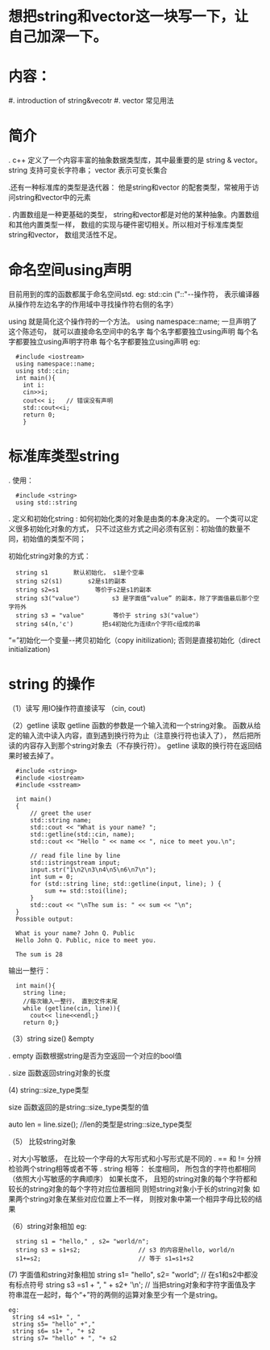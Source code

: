 
# 想把string和vector这一块写一下，让自己加深一下。
# 内容：
  #. introduction of string&vecotr
  #. vector 常见用法

# 简介
  . c++ 定义了一个内容丰富的抽象数据类型库，其中最重要的是 string & vector。
        string 支持可变长字符串； vector 表示可变长集合

  .还有一种标准库的类型是迭代器： 他是string和vector 的配套类型，常被用于访问string和vector中的元素

  . 内置数组是一种更基础的类型， string和vector都是对他的某种抽象。内置数组和其他内置类型一样， 数组的实现与硬件密切相关。所以相对于标准库类型      string和vector， 数组灵活性不足。

# 命名空间using声明
目前用到的库的函数都属于命名空间std. eg: std::cin   ("::"--操作符， 表示编译器从操作符左边名字的作用域中寻找操作符右侧的名字）

using 就是简化这个操作符的一个方法。 using namespace::name; 一旦声明了这个陈述句， 就可以直接命名空间中的名字 
每个名字都要独立using声明
每个名字都要独立using声明字符串
每个名字都要独立using声明
eg:

      #include <iostream>
      using namespace::name;
      using std::cin;
      int main(){
        int i: 
        cin>>i;
        cout<< i;   // 错误没有声明
        std::cout<<i;
        return 0;
        }
  
  
# 标准库类型string

. 使用：

      #include <string>
      using std::string 

. 定义和初始化string :
如何初始化类的对象是由类的本身决定的。 一个类可以定义很多初始化对象的方式， 只不过这些方式之间必须有区别：初始值的数量不同，初始值的类型不同；

初始化string对象的方式：

      string s1       默认初始化， s1是个空串
      string s2(s1)       s2是s1的副本       
      string s2=s1          等价于s2是s1的副本
      string s3("value"）        s3 是字面值“value” 的副本，除了字面值最后那个空字符外
      string s3 = "value"        等价于 string s3("value"）
      string s4(n,'c')        把s4初始化为连续n个字符c组成的串
      
“=”初始化一个变量--拷贝初始化（copy initilization);   否则是直接初始化（direct initialization)

# string 的操作
（1）读写 用IO操作符直接读写 （cin, cout)

（2）getline 读取
getline 函数的参数是一个输入流和一个string对象。 函数从给定的输入流中读入内容，直到遇到换行符为止（注意换行符也读入了）， 然后把所读的内容存入到那个string对象去（不存换行符）。 getline 读取的换行符在返回结果时被去掉了。

      #include <string>
      #include <iostream>
      #include <sstream>

      int main()
      {
          // greet the user
          std::string name;
          std::cout << "What is your name? ";
          std::getline(std::cin, name);
          std::cout << "Hello " << name << ", nice to meet you.\n";

          // read file line by line
          std::istringstream input;
          input.str("1\n2\n3\n4\n5\n6\n7\n");
          int sum = 0;
          for (std::string line; std::getline(input, line); ) {
              sum += std::stoi(line);
          }
          std::cout << "\nThe sum is: " << sum << "\n";
      }
      Possible output:

      What is your name? John Q. Public
      Hello John Q. Public, nice to meet you.

      The sum is 28


输出一整行：

      int main(){
        string line;
        //每次输入一整行， 直到文件末尾
        while (getline(cin, line)){
          cout<< line<<endl;}
        return 0;}
        
（3）string size() &empty

. empty 函数根据string是否为空返回一个对应的bool值

. size 函数返回string对象的长度

 (4) string::size_type类型
 
 size 函数返回的是string::size_type类型的值
 
 auto len = line.size(); //len的类型是string::size_type类型
 
 （5） 比较string对象
 
 . 对大小写敏感， 在比较一个字母的大写形式和小写形式是不同的
 . == 和 != 分辨检验两个string相等或者不等
 . string 相等： 长度相同， 所包含的字符也都相同 （依照大小写敏感的字典顺序）
      如果长度不， 且短的string对象的每个字符都和较长的string对象的每个字符对应位置相同 则短string对象小于长的string对象
      如果两个string对象在某些对应位置上不一样， 则按对象中第一个相异字母比较的结果
      
（6）string对象相加
eg:

      string s1 = "hello," , s2= "world/n";     
      string s3 = s1+s2;                // s3 的内容是hello, world/n
      s1+=s2;                           // 等于 s1=s1+s2

(7) 字面值和string对象相加
    string s1= "hello", s2= "world";     // 在s1和s2中都没有标点符号
    string s3 =s1 + ", " + s2+ '\n';      // 当把string对象和字符字面值及字符串混在一起时，每个“+”符的两侧的运算对象至少有一个是string。
    
    eg: 
     string s4 =s1+ ", "
     string s5= "hello" +","
     string s6= s1+ ", "+ s2
     string s7= "hello" + ", "+ s2


 
#

